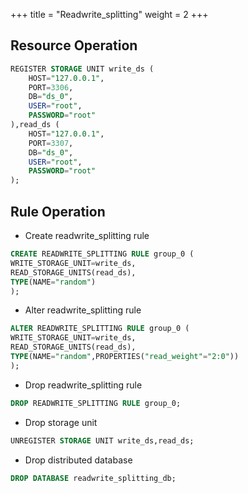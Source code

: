 +++
title = "Readwrite_splitting"
weight = 2
+++

## Resource Operation

```sql
REGISTER STORAGE UNIT write_ds (
    HOST="127.0.0.1",
    PORT=3306,
    DB="ds_0",
    USER="root",
    PASSWORD="root"
),read_ds (
    HOST="127.0.0.1",
    PORT=3307,
    DB="ds_0",
    USER="root",
    PASSWORD="root"
);
```

## Rule Operation

- Create readwrite_splitting rule

```sql
CREATE READWRITE_SPLITTING RULE group_0 (
WRITE_STORAGE_UNIT=write_ds,
READ_STORAGE_UNITS(read_ds),
TYPE(NAME="random")
);
```

- Alter readwrite_splitting rule

```sql
ALTER READWRITE_SPLITTING RULE group_0 (
WRITE_STORAGE_UNIT=write_ds,
READ_STORAGE_UNITS(read_ds),
TYPE(NAME="random",PROPERTIES("read_weight"="2:0"))
);
```

- Drop readwrite_splitting rule

```sql
DROP READWRITE_SPLITTING RULE group_0;
```

- Drop storage unit

```sql
UNREGISTER STORAGE UNIT write_ds,read_ds;
```

- Drop distributed database

```sql
DROP DATABASE readwrite_splitting_db;
```

